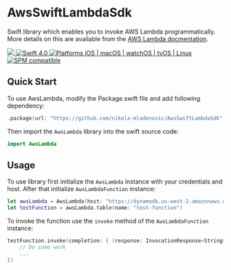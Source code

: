 # AwsSwiftLambdaSdk
Swift library which enables you to invoke AWS Lambda programmatically. More details on this are available from the [AWS Lambda docmentation](https://aws.amazon.com/documentation/lambda/).

<p>
<a href="https://travis-ci.org/nikola-mladenovic/AwsSwiftLambdaSdk" target="_blank">
<img src="https://travis-ci.org/nikola-mladenovic/AwsSwiftLambdaSdk.svg?branch=master">
</a>
<a href="https://developer.apple.com/swift/" target="_blank">
<img src="https://img.shields.io/badge/Swift-4.0-orange.svg?style=flat" alt="Swift 4.0">
</a>
<a href="https://developer.apple.com/swift/" target="_blank">
<img src="https://img.shields.io/badge/Platforms-iOS%20%7C%20macOS%20%7C%20watchOS%20%7C%20tvOS%20%7C%20Linux-4E4E4E.svg?colorA=EF5138" alt="Platforms iOS | macOS | watchOS | tvOS | Linux">
</a>
<a href="https://github.com/apple/swift-package-manager" target="_blank">
<img src="https://img.shields.io/badge/SPM-compatible-brightgreen.svg?style=flat&colorB=64A5DE" alt="SPM compatible">
</a>
</p>

## Quick Start

To use AwsLambda, modify the Package.swift file and add following dependency:

``` swift
.package(url: "https://github.com/nikola-mladenovic/AwsSwiftLambdaSdk", .branch("master"))
```

Then import the `AwsLambda` library into the swift source code:

``` swift
import AwsLambda
```

## Usage

To use library first initialize the `AwsLambda` instance with your credentials and host. After that initialize `AwsLambdaFunction` instance:
``` swift
let awsLambda = AwsLambda(host: "https://dynamodb.us-west-2.amazonaws.com", accessKeyId: "OPKASPJPOAS23IOJS", secretAccessKey: "232(I(%$jnasoijaoiwj2919109233")
let testFunction = awsLambda.table(name: "test-function")
```
To invoke the function use the  `invoke` method of the `AwsLambdaFunction` instance:
``` swift
testFunction.invoke(completion: { (response: InvocationResponse<String>) in
    // Do some work
    ...
})
```
